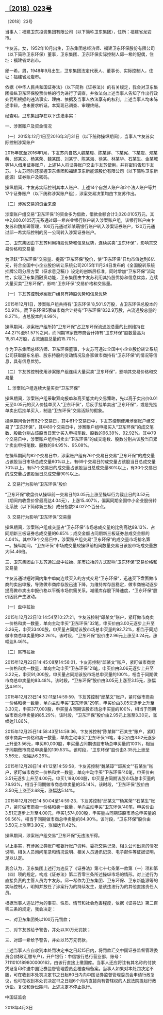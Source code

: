 ## [〔2018〕023号](http://www.csrc.gov.cn/pub/zjhpublic/G00306212/201804/t20180409_336382.htm)

















〔2018〕23号

 

当事人：福建卫东投资集团有限公司（以下简称卫东集团），住所：福建省龙岩市。

卞友苏，女，1952年10月出生，卫东集团总经济师、福建卫东环保股份有限公司（以下简称卫东环保）董事，卫东集团、卫东环保实际控制人邱一希的配偶，住址：福建省龙岩市。

邱一希，男，1948年9月出生，卫东集团法定代表人、董事长、实际控制人，住址：福建省龙岩市。

依据《中华人民共和国证券法》（以下简称《证券法》）的有关规定，我会对卫东集团操纵卫东环保股票价格的行为进行了调查，并依法向上述当事人告知了作出行政处罚所根据的违法事实、理由、依据及当事人依法享有的权利。上述当事人均未陈述申辩，也未要求听证。本案现已调查、审理终结。

经查明，卫东集团存在以下违法事实：

一、涉案账户及资金情况

（一）2015年12月1日至2016年3月31日（以下统称操纵期间），当事人卞友苏实际控制涉案账户

2015年底至2016年1月，卞友苏向自然人魏某璋、陈某鲜、卞某宪、卞某岩、邓某萌、邱某文、杨某荣、魏某国、刘某宁、陈某海、徐某、林某华、石某生、金某城等14人借用证券账户，上述14人将证券账户交由卞友苏使用，并将密码告知卞友苏。卞友苏同时还掌握卫东集团和福建卫东新能源股份有限公司（以下简称卫东新能源）证券账户及密码。

操纵期间，卞友苏实际控制其本人账户、上述14个自然人账户和2个法人账户等共17个证券账户（以下统称涉案账户组），涉案交易决策均由卞友苏作出。

（二）涉案交易的资金来源

涉案账户组交易“卫东环保”的资金多为借款，借款金额合计3,020.0105万元，其中2,800.0105万元系通过邱一希兴业银行账户转入涉案账户组，该银行账户由卞友苏和魏某璋管理，100万元通过邓某萌银行账户转入涉案证券账户，120万元通过邱一希实际控制的另一公司转入涉案证券账户。

二、卫东集团由卞友苏利用持股优势和信息优势，连续买卖“卫东环保”，影响其交易价格和交易量

为活跃“卫东环保”交易量、提高“卫东环保”股价，使“卫东环保”日均市值达到6亿元，符合全国中小企业股份转让系统公司2015年11月24日发布的《全国股转系统挂牌公司分层方案（征求意见稿）》设定的创新层标准，同时增加“卫东环保”流动性，实现卫东集团融资功能，卫东集团由卞友苏利用其持股优势和信息优势，连续大量买卖“卫东环保”，影响“卫东环保”交易价格和交易量。

（一）卞友苏控制涉案账户组具有持股优势和信息优势

2015年12月1日，涉案账户组共持有“卫东环保”8,501.9万股，占卫东环保总股本的50.91%。而卫东环保5家做市商合计持有“卫东环保”832.9万股，占流通股总量的8.27%，占总股本的4.99%。

操纵期间，涉案账户组所持“卫东环保”占卫东环保流通股总量的比例维持在44.27%至51.57%之间，而同期16家做市商合计持有“卫东环保”股数最高为15,81.4万股，占流通股总量的15.70%。

作为卫东集团总经济师、卫东环保董事，卞友苏可通过全国中小企业股份转让系统公司获取股东名册、股东持股的变动情况及各家做市商持有“卫东环保”的情况等信息，具有信息优势。

（二）卞友苏控制使用涉案账户组连续大量买卖“卫东环保”，影响其交易价格和交易量

1. 涉案账户组连续大量买卖“卫东环保”

操纵期间，涉案账户组采取双向报单和高买低卖的交易策略，先以高于卖出价0.01元至0.05元的买入价挂单买入“卫东环保”，后反手挂单卖出“卫东环保”，或是先挂单卖出后挂单买入，制造“卫东环保”交易活跃的假象。

操纵期间合计有82个交易日，其中81个交易日中，卞友苏控制使用涉案账户组交易了“卫东环保”，其中80个交易日中，涉案账户组申报买入“卫东环保”的成交笔数、股数分别占该股当日累计买入申报笔数、股数的96.39%、92.92%。其中79个交易日中，涉案账户组申报卖出“卫东环保”的成交笔数、股数分别占该股当日累计卖出申报笔数、股数的94.95%、95.08%。

在操纵期间的82个交易日中，涉案账户组有76个交易日交易“卫东环保”的成交量占该股当日市场总成交量60%以上，有69个交易日的成交量占该股当日总成交量70%以上，有57个交易日的成交量占该股当日总成交量80%以上，有30个交易日的成交量占该股当日总成交量90%以上。

2. 交易行为影响“卫东环保”股价

“卫东环保”收盘价从操纵前一交易日的3.05元上涨至操纵行为截止日的3.52元（期间内收盘价曾最高达4.04元），上涨15.407%，偏离同期全国中小企业股份转让系统（以下简称新三板）成分指数24.027个百分点。

3. 交易行为影响“卫东环保”交易量

操纵期间，涉案账户组成交量占“卫东环保”市场总成交量的比例高达89.13%、占同期新三板证券总成交量的6.65%；成交金额占同期新三板证券总成交金额的4.04%。其中79个交易日中，涉案账户组交易“卫东环保”的成交量市场排名第一。操纵期间，“卫东环保”市场成交量较操纵前相同数量交易日该股市场成交量放大54.46倍。

三、卫东集团由卞友苏通过盘中拉抬、尾市拉抬的方式影响“卫东环保”交易价格和交易量

卞友苏通过短时间内集中单向连续买入的方式交易“卫东环保”，迅速买下盘面做市商的卖出申报，导致做市商库存股迅速下降。为维持库存股稳定，做市商被动逐步提高做市卖出申报价格以平衡市场供需关系，减缓库存股下降速度，“卫东环保”股价因此产生波动。

（一）盘中拉抬

2015年12月22日10:14:54至10:27:21，卞友苏控制“邱某文”账户，紧盯做市商卖一价格和卖一数量，单向主动申买“卫东环保”32笔，申买价由3.00元逐步上升至3.26元，申买33400股，申买量占同期该股市场总申买量的92.72%，相当于同期做市商总申卖量的82.26%。该时段，“卫东环保”股价由2.96元上涨至3.24元，涨幅达9.46%。

（二）尾市拉抬

2015年12月22日14:45:08至14:56:01，卞友苏控制“邱某文”账户，紧盯做市商卖一价格和卖一数量，单向主动申买“卫东环保”21笔，申买价由3.06元逐步上升至3.22元，申买91,000股，申买量占同期该股市场总申买量的100%，相当于同期做市商总申卖量的83.48%。该时段，“卫东环保”股价由3.05元上涨至3.15元，涨幅达4.91%。

2015年12月23日14:52:11至14:59:59，卞友苏控制“邱某文”账户，紧盯做市商卖一价格和卖一数量，单向主动申买“卫东环保”29笔，申买价由3.05元逐步上升至3.30元，申买377,000股，申买量占同期该股市场总申买量的100%，相当于同期做市商总申卖量的85.29%。该时段，“卫东环保”股价由2.95元上涨至3.30元，涨幅达11.86%。

2015年12月25日14:58:43至14:59:36，卞友苏控制“陈某鲜”“石某生”账户，紧盯做市商卖一价格和卖一数量，单向主动申买“卫东环保”6笔，申买价由3.52元逐步上升至3.56元，申买60,000股，申买量占同期该股市场总申买量的100%，相当于同期做市商总申卖量的139.53%。该时段，“卫东环保”股价由3.35元上涨至3.56元，涨幅达6.26%。

2015年12月28日14:41:12至14:59:58，卞友苏控制“魏某璋”“邱某文”“石某生”账户，紧盯做市商卖一价格和卖一数量，单向主动申买“卫东环保”40笔，申买价由3.51元逐步上升至4.00元，申买1,188,000股，申买量占同期该股市场总申买量的78.93%，相当于同期做市商总申卖量的35.14%。该时段，“卫东环保”股价由3.50元上涨至3.68元，涨幅达5.14%。

2015年12月29日14:50:04至14:59:23，卞友苏控制“邱某文”“杨某荣”“石某生”账户，紧盯做市商卖一价格和卖一数量，单向主动申买“卫东环保”40笔，申买价由3.51元逐步上升至4.00元，申买1,574,000股，申买量占同期该股市场总申买量的99.56%，相当于同期做市商总申卖量的84.90%。该时段，“卫东环保”股价由3.50元上涨至3.90元，涨幅达11.42%。

操纵期间，涉案账户组交易“卫东环保”无违法所得。

以上事实，有涉案证券账户和银行账户资料、委托交易记录、相关公司出具的情况说明、相关人员询问笔录和情况说明、相关人员通讯记录、电子邮件等证据证明，足以认定。

我会认为，卫东集团上述行为违反了《证券法》第七十七条第一款第（一）项和第（四）项的规定，构成《证券法》第二百零三条所述操纵市场的情形。对上述行为直接负责的主管人员为卞友苏。邱一希作为卫东集团、卫东环保、卫东新能源等的实际控制人，明知并放任了涉案行为的持续发生，是该违法行为的其他直接责任人员。

根据当事人违法行为的事实、性质、情节和社会危害程度，依据《证券法》第二百零三条的规定，我会决定：

一、对卫东集团处以100万元罚款；

二、对卞友苏给予警告，并处以30万元罚款；

三、对邱一希给予警告，并处以15万元罚款。

上述当事人应自收到本处罚决定书之日起15日内，将罚款汇交中国证券监督管理委员会(财政汇缴专户)，开户银行：中信银行总行营业部，账号：7111010189800000162，由该行直接上缴国库。当事人还应将注有其名称的付款凭证复印件送中国证券监督管理委员会稽查局备案。当事人如果对本处罚决定不服，可在收到本处罚决定书之日起60日内向中国证券监督管理委员会申请行政复议，也可在收到本处罚决定书之日起6个月内直接向有管辖权的人民法院提起行政诉讼。复议和诉讼期间，上述决定不停止执行。

 

 

 

 

中国证监会      

2018年4月3日    